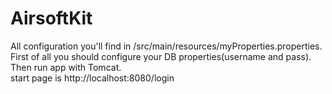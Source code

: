 # AirsoftKit

All configuration you'll find in /src/main/resources/myProperties.properties. First of all you should configure your DB properties(username and pass). Then run app with Tomcat.
<br>
start page is http://localhost:8080/login

